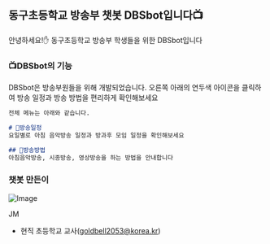 ## 동구초등학교 방송부 챗봇 DBSbot입니다📺

안녕하세요!✋ 동구초등학교 방송부 학생들을 위한 DBSbot입니다

### 📺DBSbot의 기능

DBSbot은 방송부원들을 위해 개발되었습니다. 
오른쪽 아래의 연두색 아이콘을 클릭하여 방송 일정과 방송 방법을 편리하게 확인해보세요

```markdown
전체 메뉴는 아래와 같습니다.

# 📡방송일정
요일별로 아침 음악방송 일정과 방과후 모임 일정을 확인해보세요

## 🎥방송방법
아침음악방송, 시종방송, 영상방송을 하는 방법을 안내합니다

```

### 챗봇 만든이

![Image](https://user-images.githubusercontent.com/56920885/171213413-d376c5eb-35a5-4ca4-a563-6d1553daf113.png)

JM
* 현직 초등학교 교사(goldbell2053@korea.kr)
